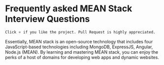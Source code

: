 # Frequently asked MEAN Stack Interview Questions

```sh
Click ⭐ if you like the project. Pull Request is highly appreciated.
```

Essentially, MEAN stack is an open-source technology that includes four JavaScript-based technologies including MongoDB, ExpressJS, Angular, Node.js (MEAN). By learning and mastering MEAN stack, you can enjoy the perks of a host of domains for developing web apps and dynamic websites.


